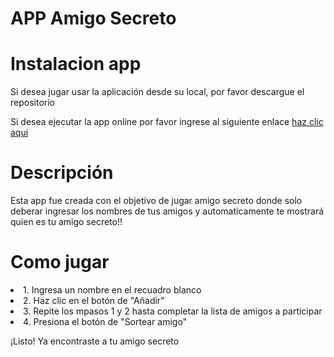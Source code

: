# APP Amigo Secreto

<h1>Instalacion app</h1>
<p>Si desea jugar usar la aplicación desde su local, por favor descargue el repositorio</p>
<p>Si desea ejecutar la app online por favor ingrese al siguiente enlace <a href="" target="_blank">haz clic aqui</a></p>

<h1>Descripción</h1>
<p>Esta app fue creada con el objetivo de jugar amigo secreto donde solo deberar ingresar los nombres de tus amigos y automaticamente te mostrará quien es tu amigo secreto!! </p>

<h1>Como jugar</h1>
<li>1. Ingresa un nombre en el recuadro blanco</li>
<li>2. Haz clic en el botón de "Añadir"</li>
<li>3. Repite los mpasos 1 y 2 hasta completar la lista de amigos a participar</li>
<li>4. Presiona el botón de "Sortear amigo"</li>

<p>¡Listo! Ya encontraste a tu amigo secreto</p>
